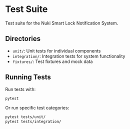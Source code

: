 # Test Suite

Test suite for the Nuki Smart Lock Notification System.

## Directories

- `unit/`: Unit tests for individual components
- `integration/`: Integration tests for system functionality
- `fixtures/`: Test fixtures and mock data

## Running Tests

Run tests with:

```bash
pytest
```

Or run specific test categories:

```bash
pytest tests/unit/
pytest tests/integration/
```
